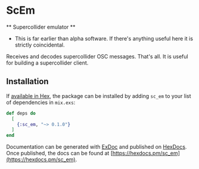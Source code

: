 # ScEm

** Supercollider emulator **

* This is far earlier than alpha software. If there's anything useful here it is strictly coincidental. 

Receives and decodes supercollider OSC messages. That's all. It is useful for building a supercollider client.

## Installation

If [available in Hex](https://hex.pm/docs/publish), the package can be installed
by adding `sc_em` to your list of dependencies in `mix.exs`:

```elixir
def deps do
  [
    {:sc_em, "~> 0.1.0"}
  ]
end
```

Documentation can be generated with [ExDoc](https://github.com/elixir-lang/ex_doc)
and published on [HexDocs](https://hexdocs.pm). Once published, the docs can
be found at [https://hexdocs.pm/sc_em](https://hexdocs.pm/sc_em).

